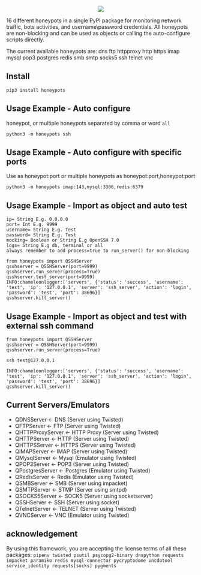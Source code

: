 <p align="center"> <img src="https://raw.githubusercontent.com/qeeqbox/honeypots/main/readme/honeypots.png"></p>

16 different honeypots in a single PyPI package for monitoring network traffic, bots activities, and username\password credentials. All honeypots are non-blocking and can be used as objects or calling the auto-configure scripts directly.

The current available honeypots are: dns ftp httpproxy http https imap mysql pop3 postgres redis smb smtp socks5 ssh telnet vnc

## Install
```
pip3 install honeypots
```

## Usage Example - Auto configure

honeypot, or multiple honeypots separated by comma or word `all`

```
python3 -m honeypots ssh
```

## Usage Example - Auto configure with specific ports

Use as honeypot:port or multiple honeypots as honeypot:port,honeypot:port

```
python3 -m honeypots imap:143,mysql:3306,redis:6379
```

## Usage Example - Import as object and auto test

```
ip= String E.g. 0.0.0.0
port= Int E.g. 9999
username= String E.g. Test
password= String E.g. Test
mocking= Boolean or String E.g OpenSSH 7.0
logs= String E.g db, terminal or all
always remember to add process=true to run_server() for non-blocking
```

```
from honeypots import QSSHServer
qsshserver = QSSHServer(port=9999)
qsshserver.run_server(process=True)
qsshserver.test_server(port=9999)
INFO:chameleonlogger:['servers', {'status': 'success', 'username': 'test', 'ip': '127.0.0.1', 'server': 'ssh_server', 'action': 'login', 'password': 'test', 'port': 38696}]
qsshserver.kill_server()
```

## Usage Example - Import as object and test with external ssh command
```
from honeypots import QSSHServer
qsshserver = QSSHServer(port=9999)
qsshserver.run_server(process=True)
```
```
ssh test@127.0.0.1
```
```
INFO:chameleonlogger:['servers', {'status': 'success', 'username': 'test', 'ip': '127.0.0.1', 'server': 'ssh_server', 'action': 'login', 'password': 'test', 'port': 38696}]
qsshserver.kill_server()
```

## Current Servers/Emulators
- QDNSServer <- DNS (Server using Twisted)
- QFTPServer <- FTP (Server using Twisted)
- QHTTPProxyServer <- HTTP Proxy (Server using Twisted)
- QHTTPServer <- HTTP (Server using Twisted)
- QHTTPSServer <- HTTPS (Server using Twisted)
- QIMAPServer <- IMAP (Server using Twisted)
- QMysqlServer <- Mysql (Emulator using Twisted)
- QPOP3Server <- POP3 (Server using Twisted)
- QPostgresServer <- Postgres (Emulator using Twisted)
- QRedisServer <- Redis (Emulator using Twisted)
- QSMBServer <- SMB (Server using impacket)
- QSMTPServer <- STMP (Server using smtpd)
- QSOCKS5Server <- SOCK5 (Server using socketserver)
- QSSHServer <- SSH (Server using socket)
- QTelnetServer <- TELNET (Server using Twisted)
- QVNCServer <- VNC (Emulator using Twisted)

## acknowledgement
By using this framework, you are accepting the license terms of all these packages: `pipenv twisted psutil psycopg2-binary dnspython requests impacket paramiko redis mysql-connector pycryptodome vncdotool service_identity requests[socks] pygments`
